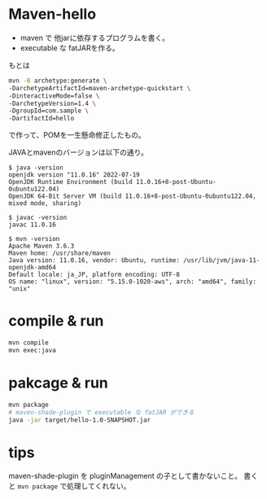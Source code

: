 # Maven-hello

- maven で 他jarに依存するプログラムを書く。
- executable な fatJARを作る。

もとは
```bash
mvn -B archetype:generate \
-DarchetypeArtifactId=maven-archetype-quickstart \
-DinteractiveMode=false \
-DarchetypeVersion=1.4 \
-DgroupId=com.sample \
-DartifactId=hello
```

で作って、POMを一生懸命修正したもの。


JAVAとmavenのバージョンは以下の通り。
```
$ java -version
openjdk version "11.0.16" 2022-07-19
OpenJDK Runtime Environment (build 11.0.16+8-post-Ubuntu-0ubuntu122.04)
OpenJDK 64-Bit Server VM (build 11.0.16+8-post-Ubuntu-0ubuntu122.04, mixed mode, sharing)

$ javac -version
javac 11.0.16

$ mvn -version
Apache Maven 3.6.3
Maven home: /usr/share/maven
Java version: 11.0.16, vendor: Ubuntu, runtime: /usr/lib/jvm/java-11-openjdk-amd64
Default locale: ja_JP, platform encoding: UTF-8
OS name: "linux", version: "5.15.0-1020-aws", arch: "amd64", family: "unix"
```


# compile & run

```bash
mvn compile
mvn exec:java
```

# pakcage & run

```bash
mvn package
# maven-shade-plugin で executable な fatJAR ができる
java -jar target/hello-1.0-SNAPSHOT.jar
```


# tips

maven-shade-plugin を pluginManagement の子として書かないこと。
書くと `mvn package` で処理してくれない。
